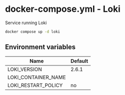 # docker-compose.yml - Loki

Service running Loki

```bash
docker compose up -d loki
```

## Environment variables

| **Name**            | **Default** |
| ------------------- | ----------- |
| LOKI_VERSION        | 2.6.1       |
| LOKI_CONTAINER_NAME |             |
| LOKI_RESTART_POLICY | no          |
